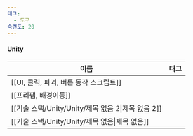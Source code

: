 ```yaml
---
태그:
  - 도구
숙련도: 20
---
```

#### Unity

|이름|태그|
|---|---|
|[[UI, 클릭, 파괴, 버튼 동작 스크립트]]||
|[[프리팹, 배경이동]]||
|[[기술 스택/Unity/Unity/제목 없음 2\|제목 없음 2]]||
|[[기술 스택/Unity/Unity/제목 없음\|제목 없음]]||